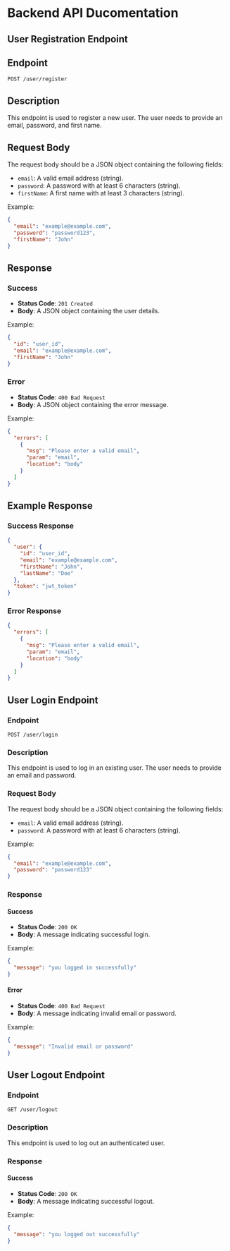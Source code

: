 # Backend API Ducomentation 

## User Registration Endpoint

## Endpoint

`POST /user/register`

## Description

This endpoint is used to register a new user. The user needs to provide an email, password, and first name.

## Request Body

The request body should be a JSON object containing the following fields:

- `email`: A valid email address (string).
- `password`: A password with at least 6 characters (string).
- `firstName`: A first name with at least 3 characters (string).

Example:

```json
{
  "email": "example@example.com",
  "password": "password123",
  "firstName": "John"
}
```

## Response

### Success

- **Status Code**: `201 Created`
- **Body**: A JSON object containing the user details.

Example:

```json
{
  "id": "user_id",
  "email": "example@example.com",
  "firstName": "John"
}
```

### Error

- **Status Code**: `400 Bad Request`
- **Body**: A JSON object containing the error message.

Example:

```json
{
  "errors": [
    {
      "msg": "Please enter a valid email",
      "param": "email",
      "location": "body"
    }
  ]
}
```

## Example Response

### Success Response

```json
{
  "user": {
    "id": "user_id",
    "email": "example@example.com",
    "firstName": "John",
    "lastName": "Doe"
  },
  "token": "jwt_token"
}
```

### Error Response

```json
{
  "errors": [
    {
      "msg": "Please enter a valid email",
      "param": "email",
      "location": "body"
    }
  ]
}
```

## User Login Endpoint

### Endpoint

`POST /user/login`

### Description

This endpoint is used to log in an existing user. The user needs to provide an email and password.

### Request Body

The request body should be a JSON object containing the following fields:

- `email`: A valid email address (string).
- `password`: A password with at least 6 characters (string).

Example:

```json
{
  "email": "example@example.com",
  "password": "password123"
}
```

### Response

#### Success

- **Status Code**: `200 OK`
- **Body**: A message indicating successful login.

Example:

```json
{
  "message": "you logged in successfully"
}
```

#### Error

- **Status Code**: `400 Bad Request`
- **Body**: A message indicating invalid email or password.

Example:

```json
{
  "message": "Invalid email or password"
}
```

## User Logout Endpoint

### Endpoint

`GET /user/logout`

### Description

This endpoint is used to log out an authenticated user.

### Response

#### Success

- **Status Code**: `200 OK`
- **Body**: A message indicating successful logout.

Example:

```json
{
  "message": "you logged out successfully"
}
```
````
